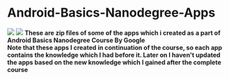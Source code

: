 <h1>Android-Basics-Nanodegree-Apps</h1>
<img src="https://img.shields.io/badge/Android-3DDC84?style=for-the-badge&logo=android&logoColor=white"/>
<img src="http://ForTheBadge.com/images/badges/built-with-love.svg"/>
<b>These are zip files of some of the apps which i created as a part of Android Basics Nanodegree Course By Google <br>
Note that these apps I created in continuation of the course, so each app contains the knowledge which I had before it. Later on I haven't updated the apps based on the new knowledge which I gained after the complete course</b>
